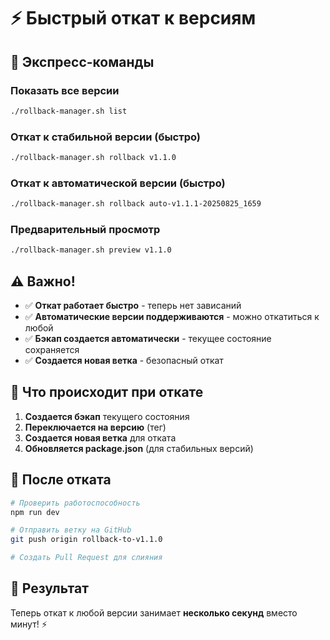 # ⚡ Быстрый откат к версиям

## 🚀 Экспресс-команды

### Показать все версии
```bash
./rollback-manager.sh list
```

### Откат к стабильной версии (быстро)
```bash
./rollback-manager.sh rollback v1.1.0
```

### Откат к автоматической версии (быстро)
```bash
./rollback-manager.sh rollback auto-v1.1.1-20250825_1659
```

### Предварительный просмотр
```bash
./rollback-manager.sh preview v1.1.0
```

## ⚠️ Важно!

- ✅ **Откат работает быстро** - теперь нет зависаний
- ✅ **Автоматические версии поддерживаются** - можно откатиться к любой
- ✅ **Бэкап создается автоматически** - текущее состояние сохраняется
- ✅ **Создается новая ветка** - безопасный откат

## 🔄 Что происходит при откате

1. **Создается бэкап** текущего состояния
2. **Переключается на версию** (тег)
3. **Создается новая ветка** для отката
4. **Обновляется package.json** (для стабильных версий)

## 📝 После отката

```bash
# Проверить работоспособность
npm run dev

# Отправить ветку на GitHub
git push origin rollback-to-v1.1.0

# Создать Pull Request для слияния
```

## 🎯 Результат

Теперь откат к любой версии занимает **несколько секунд** вместо минут! ⚡
